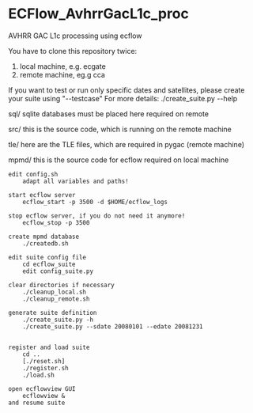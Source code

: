 ECFlow_AvhrrGacL1c_proc
=======================

AVHRR GAC L1c processing using ecflow

You have to clone this repository twice:
1) local machine, e.g. ecgate
2) remote machine, eg.g cca

If you want to test or run only specific dates and satellites,
please create your suite using "--testcase"
For more details: ./create_suite.py --help

sql/
    sqlite databases must be placed here
    required on remote


src/
    this is the source code, which
    is running on the remote machine


tle/
    here are the TLE files, which are
    required in pygac (remote machine)


mpmd/
    this is the source code for ecflow
    required on local machine

    edit config.sh
        adapt all variables and paths!

    start ecflow server
        ecflow_start -p 3500 -d $HOME/ecflow_logs

    stop ecflow server, if you do not need it anymore!
        ecflow_stop -p 3500

    create mpmd database
        ./createdb.sh    

    edit suite config file
        cd ecflow_suite
        edit config_suite.py

    clear directories if necessary
        ./cleanup_local.sh
        ./cleanup_remote.sh

    generate suite definition
        ./create_suite.py -h
        ./create_suite.py --sdate 20080101 --edate 20081231


    register and load suite
        cd ..
        [./reset.sh]
        ./register.sh
        ./load.sh

    open ecflowview GUI
        ecflowview &
    and resume suite

